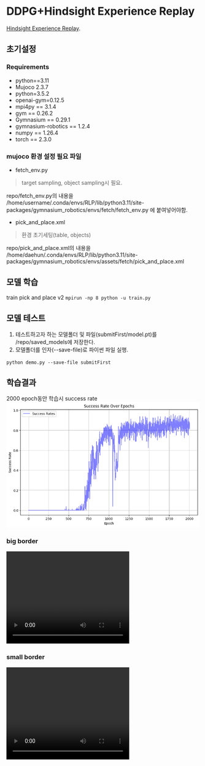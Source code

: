 # DDPG+Hindsight Experience Replay

[Hindsight Experience Replay](https://arxiv.org/abs/1707.01495). 


## 초기설정


### Requirements
- python==3.11
- Mujoco 2.3.7
- python=3.5.2
- openai-gym=0.12.5 
- mpi4py == 3.1.4
- gym == 0.26.2
- Gymnasium == 0.29.1
- gymnasium-robotics == 1.2.4
- numpy == 1.26.4 
- torch == 2.3.0


### mujoco 환경 설정 필요 파일
- fetch_env.py
>  target sampling, object sampling시 필요.

repo/fetch_env.py의 내용을 
/home/username/.conda/envs/RLP/lib/python3.11/site-packages/gymnasium_robotics/envs/fetch/fetch_env.py
에 붙여넣어야함.
- pick_and_place.xml
> 환경 초기세팅(table, objects) 

repo/pick_and_place.xml의 내용을 
/home/daehun/.conda/envs/RLP/lib/python3.11/site-packages/gymnasium_robotics/envs/assets/fetch/pick_and_place.xml

## 모델 학습
train pick and place v2
`mpirun -np 8 python -u train.py`

## 모델 테스트
1. 테스트하고자 하는 모델폴더 및 파일(submitFirst/model.pt)를 /repo/saved_models에 저장한다.
2. 모델폴더를 인자(--save-file)로 파이썬 파일 실행.

`python demo.py --save-file submitFirst`


## 학습결과
 2000 epoch동안 학습시 success rate
![학습데이터](./figures/RL_successrate.png)
### big border
<video width="320" height="240" controls>
  <source src="https://github.com/AIE4003/Ultron/blob/1056b8c7a18644bcfabfe051e4779809e182583c/figures/8m52soutput.mp4" type="video/mp4">
  Your browser does not support the video tag.
</video>

### small border
<video width="320" height="240" controls>
  <source src="[https://github.com/AIE4003/Ultron/blob/1056b8c7a18644bcfabfe051e4779809e182583c/figures/smalloutput.mp4](https://github.com/AIE4003/Ultron/blob/1056b8c7a18644bcfabfe051e4779809e182583c/figures/smalloutput.mp4)" type="video/mp4">
  Your browser does not support the video tag.
</video>


